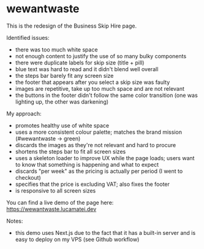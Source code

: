 # wewantwaste

This is the redesign of the Business Skip Hire page.

Identified issues:
- there was too much white space
- not enough content to justify the use of so many bulky components
- there were duplicate labels for skip size (title + pill)
- blue text was hard to read and it didn't blend well overall
- the steps bar barely fit any screen size
- the footer that appears after you select a skip size was faulty
- images are repetitive, take up too much space and are not relevant
- the buttons in the footer didn't follow the same color transition (one was lighting up, the other was darkening)

My approach:
- promotes healthy use of white space
- uses a more consistent colour palette; matches the brand mission (#wewantwaste -> green)
- discards the images as they're not relevant and hard to procure
- shortens the steps bar to fit all screen sizes
- uses a skeleton loader to improve UX while the page loads; users want to know that something is happening and what to expect
- discards "per week" as the pricing is actually per period (I went to checkout)
- specifies that the price is excluding VAT; also fixes the footer
- is responsive to all screen sizes

You can find a live demo of the page here: https://wewantwaste.lucamatei.dev

Notes:
- this demo uses Next.js due to the fact that it has a built-in server and is easy to deploy on my VPS (see Github workflow)
